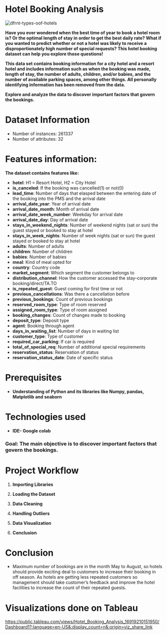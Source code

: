 # Hotel Booking Analysis


![dfrnt-types-oof-hotels](https://user-images.githubusercontent.com/60965420/202893508-65590298-147f-4169-a721-dcba2e38623c.jpg)


**Have you ever wondered when the best time of year to book a hotel room is? Or the optimal length of stay in order to get the best daily rate? What if you wanted to predict whether or not a hotel was likely to receive a disproportionately high number of special requests? This hotel booking dataset can help you explore those questions!**

**This data set contains booking information for a city hotel and a resort hotel and includes information such as when the booking was made, length of stay, the number of adults, children, and/or babies, and the number of available parking spaces, among other things. All personally identifying information has been removed from the data.**

**Explore and analyze the data to discover important factors that govern the bookings.**

# **Dataset Information**
*   Number of instances: 261337
*   Number of attributes: 32
  
# **Features information:**

**The dataset contains features like:**

* **hotel**: H1 = Resort Hotel, H2 = City Hotel 
* **is_canceled**: If the booking was cancelled(1) or not(0)
* **lead_time**: Number of days that elasped between the entering date of the booking into the PMS and the arrival date
* **arrival_date_year**: Year of arrival date
* **arrival_date_month**: Month of arrival date
* **arrival_date_week_number**: Weekday for arrival date
* **arrival_date_day**: Day of arrival date
* **stays_in_weekend_nights**: Number of weekend nights (sat or sun) the guest stayed or booked to stay at hotel
* **stays_in_week_nights**: Number of week nights (sat or sun) the guest stayed or booked to stay at hotel
* **adults**: Number of adults
* **children**: Number of children
* **babies**: Number of babies
* **meal**: Kind of meal opted for
* **country**: Country code
* **market_segment**: Which segment the customer belongs to
* **distribution_channel**: How the customer accessed the stay-corporate booking/direct/TA.TO
* **is_repeated_guest**: Guest coming for first time or not
* **previous_cancellations**: Was there a cancellation before
* **previous_bookings**: Count of previous bookings
* **reserved_room_type**: Type of room reserved
* **assigned_room_type**: Type of room assigned                   
* **booking_changes**: Count of changes made to booking                      
* **deposit_type**: Deposit type                      
* **agent**: Booking through agent                                            
* **days_in_waiting_list**: Number of days in waiting list                  
* **customer_type**: Type of customer                                              
* **required_car_parking**: If car is required        
* **total_of_special_req**: Number of additional special requirements             
* **reservation_status**: Reservation of status                     
* **reservation_status_date**: Date of specific status

# **Prerequisites**
* **Understanding of Python and its libraries like Numpy, pandas, Matplotlib and seaborn**

# **Technologies used**
* **IDE- Google colab**

### **Goal:** **The main objective is to discover important factors that govern the bookings.**

# **Project Workflow**
1. **Importing Libraries**

2. **Loading the Dataset**

3. **Data Cleaning**

4. **Handling Outliers**

5. **Data Visualization**

6. **Conclusion**

# **Conclusion**
* Maximum number of bookings are in the month May to August, so hotels should provide exciting deal to customers to increase their booking in off season. As hotels are getting less repeated customers so management should take customer’s feedback and improve the hotel facilities to increase the count of their repeated guests.

# **Visualizations done on Tableau**
https://public.tableau.com/views/Hotel_Booking_Analysis_16919210151950/Dashboard1?:language=en-US&:display_count=n&:origin=viz_share_link
